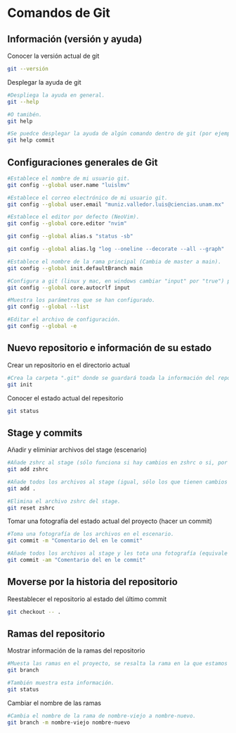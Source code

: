 # Comandos de Git

## Información (versión y ayuda)
Conocer la versión actual de git
```zsh
git --versión
```
Desplegar la ayuda de git
```zsh
#Despliega la ayuda en general.
git --help

#O tamibén.
git help

#Se puedce desplegar la ayuda de algún comando dentro de git (por ejemp. commit).
git help commit
```
## Configuraciones generales de Git
```zsh
#Establece el nombre de mi usuario git.
git config --global user.name "luislmv" 

#Establece el correo electrónico de mi usuario git.
git config --global user.email "muniz.valledor.luis@ciencias.unam.mx"

#Establece el editor por defecto (NeoVim).
git config --global core.editor "nvim"

git config --global alias.s "status -sb"

git config --global alias.lg "log --oneline --decorate --all --graph"

#Establece el nombre de la rama principal (Cambia de master a main).
git config --global init.defaultBranch main

#Configura a git (linux y mac, en windows cambiar "input" por "true") para que maneje correctamente los saltos de linea.
git config --global core.autocrlf input

#Muestra los parámetros que se han configurado.
git config --global --list 

#Editar el archivo de configuración.
git config --global -e
```
## Nuevo repositorio e información de su estado
Crear un repositorio en el directorio actual
```zsh
#Crea la carpeta ".git" donde se guardará toada la información del repositorio en el directorio actual.
git init
```
Conocer el estado actual del repesitorio
```zsh
git status
```
## Stage y commits
Añadir y eliminiar archivos del stage (escenario)
```zsh
#Añade zshrc al stage (sólo funciona si hay cambios en zshrc o si, por alguna razón, aún no se le da seguimiento a zshrc).
git add zshrc

#Añade todos los archivos al stage (igual, sólo los que tienen cambios o a los que aún no se les da seguimiento).
git add .

#Elimina el archivo zshrc del stage.
git reset zshrc
```
Tomar una fotografía del estado actual del proyecto (hacer un commit)
```zsh
#Toma una fotografía de los archivos en el escenario.
git commit -m "Comentario del en le commit"

#Añade todos los archivos al stage y les tota una fotografía (equivale a "add ." sequido del un "commit -m", sólo añade los archivos a los que se les ha dado seguimiento, pero que tienen cambios pendientes).
git commit -am "Comentario del en le commit"
```
## Moverse por la historia del repositorio
Reestablecer el repositorio al estado del último commit
```zsh
git checkout -- .
```
## Ramas del repositorio
Mostrar información de la ramas del repositorio
```zsh
#Muesta las ramas en el proyecto, se resalta la rama en la que estamos trabajando actualmente.
git branch

#También muestra esta información.
git status
```
Cambiar el nombre de las ramas
```zsh
#Cambia el nombre de la rama de nombre-viejo a nombre-nuevo.
git branch -m nombre-viejo nombre-nuevo
```
